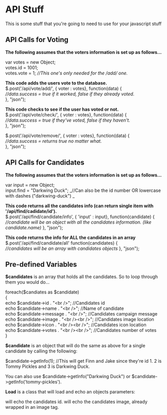 # API Stuff #
  
This is some stuff that you're going to need to use for your javascript stuff


## API Calls for Voting ##
  
__The following assumes that the voters information is set up as follows...__  

var votes  = new Object;  
votes.id   = 1001;  
votes.vote = 1; _//This one's only needed for the /add/ one._  
  
  
__This code adds the users vote to the database.__  
$.post('/api/vote/add/', { voter : votes}, function(data) {  
	_//data.success = true if it worked, false if they already voted._  
}, "json");  
      
__This code checks to see if the user has voted or not.__  
$.post('/api/vote/check/', { voter : votes}, function(data) {  
	_//data.success = true if they've voted, false if they haven't._  
}, "json");  

$.post('/api/vote/remove/', { voter : votes}, function(data) {  
  _//data.success = returns true no matter what._  
}, "json");

## API Calls for Candidates ##

__The following assumes that the voters information is set up as follows...__  

var input  = new Object;  
input.find   = "Darkwing Duck"; _//Can also be the id number OR lowercase with dashes ("darkwing-duck") _
    
__This code returns all the candidates info (can return single item with '/api/find/cadidate/id').__  
$.post('/api/find/candidate/info', { 'input' : input}, function(candidate) {  
  _//candidate will be an object with all the candidates information. (like candidate.name)_ 
}, "json");

__This code returns the info for ALL the candidates in an array__  
$.post('/api/find/candidate/all' function(candidates) {  
  _//candidates will be an array with candidates objects_ 
}, "json");

## Pre-defined Variables ##
  
__$candidates__ is an array that holds all the candidates. So to loop through them you would do...  
  
  foreach($candiates as $candidate)  
  {  
  	echo $candidate->id . "&lt;br /&gt;";                 //Candidates id  
  	echo $candidate->name . "&lt;br /&gt;";               //Name of candidate  
  	echo $candidate->message . "&lt;br /&gt;";            //Candidates campaign message  
    echo $candidate->image . "&lt;br /&gt;&lt;br /&gt;";  //Candidates image location  
    echo $candidate->icon . "&lt;br /&gt;&lt;br /&gt;";   //Candidates icon location  
  	echo $candidate->votes . "&lt;br /&gt;&lt;br /&gt;";  //Candidates number of votes  
  }  
   
__$candidate__ is an object that will do the same as above for a single candidate by calling the following:  
  
  $candidate->getInfo(1); //This will get Finn and Jake since they're id 1. 2 is Tommy Pickles and 3 is Darkwing Duck.

  You can also use $candidate->getInfo("Darkwing Duck") or $candidate->getInfo('tommy-pickles').

__Load__ is a class that will load and echo an objects parameters:
  
  <?php Load::id($candidate); ?> will echo the candidates id.
  <?php Load::image($candidate); ?> will echo the candidates image, already wrapped in an image tag.